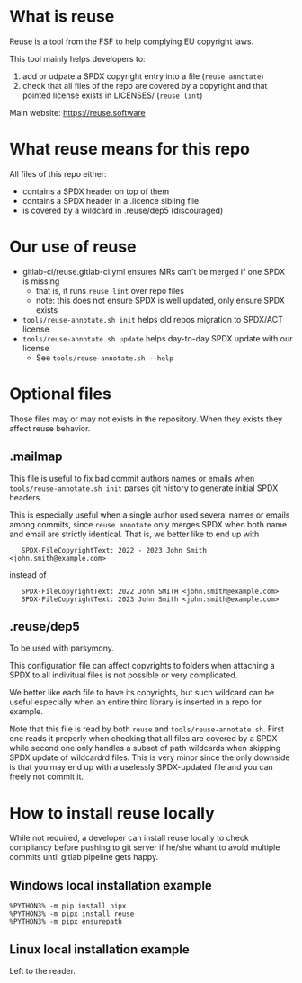 <!--
SPDX-FileCopyrightText: 2023 Anthony Loiseau <anthony.loiseau@allcircuits.com>

SPDX-License-Identifier: LicenseRef-ALLCircuits-ACT-1.1
-->

What is reuse
=============

Reuse is a tool from the FSF to help complying EU copyright laws.

This tool mainly helps developers to:
1. add or udpate a SPDX copyright entry into a file (`reuse annotate`)
2. check that all files of the repo are covered by a copyright
   and that pointed license exists in LICENSES/ (`reuse lint`)

Main website: https://reuse.software


What reuse means for this repo
==============================

All files of this repo either:
- contains a SPDX header on top of them
- contains a SPDX header in a .licence sibling file
- is covered by a wildcard in .reuse/dep5 (discouraged)


Our use of reuse
================

- gitlab-ci/reuse.gitlab-ci.yml ensures MRs can't be merged if one SPDX is missing
  - that is, it runs `reuse lint` over repo files
  - note: this does not ensure SPDX is well updated, only ensure SPDX exists
- `tools/reuse-annotate.sh init` helps old repos migration to SPDX/ACT license
- `tools/reuse-annotate.sh update` helps day-to-day SPDX update with our license
    - See `tools/reuse-annotate.sh --help`


Optional files
==============

Those files may or may not exists in the repository.
When they exists they affect reuse behavior.

.mailmap
--------

This file is useful to fix bad commit authors names or emails when
`tools/reuse-annotate.sh init` parses git history to generate initial
SPDX headers.

This is especially useful when a single author used several names or emails
among commits, since `reuse annotate` only merges SPDX when both name and
email are strictly identical. That is, we better like to end up with
```
   SPDX-FileCopyrightText: 2022 - 2023 John Smith <john.smith@example.com>
```
instead of
```
   SPDX-FileCopyrightText: 2022 John SMITH <john.smith@example.com>
   SPDX-FileCopyrightText: 2023 John Smith <john.smith@example.com>
```

.reuse/dep5
-----------

To be used with parsymony.

This configuration file can affect copyrights to folders
when attaching a SPDX to all indivitual files is not possible
or very complicated.

We better like each file to have its copyrights, but such wildcard
can be useful especially when an entire third library is inserted
in a repo for example.

Note that this file is read by both `reuse` and `tools/reuse-annotate.sh`.
First one reads it properly when checking that all files are covered by a SPDX
while second one only handles a subset of path wildcards when skipping SPDX
update of wildcardrd files. This is very minor since the only downside is that
you may end up with a uselessly SPDX-updated file and you can freely not
commit it.


How to install reuse locally
============================

While not required, a developer can install reuse locally to check compliancy
before pushing to git server if he/she whant to avoid multiple commits until
gitlab pipeline gets happy.

Windows local installation example
----------------------------------

```shell
%PYTHON3% -m pip install pipx
%PYTHON3% -m pipx install reuse
%PYTHON3% -m pipx ensurepath
```


Linux local installation example
--------------------------------

Left to the reader.
